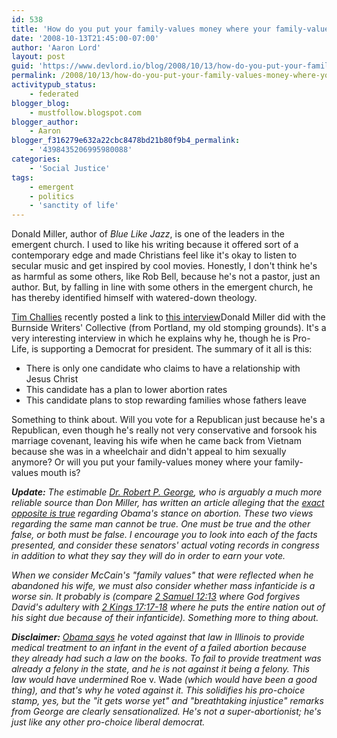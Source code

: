 ```yaml
---
id: 538
title: 'How do you put your family-values money where your family-values mouth is?'
date: '2008-10-13T21:45:00-07:00'
author: 'Aaron Lord'
layout: post
guid: 'https://www.devlord.io/blog/2008/10/13/how-do-you-put-your-family-values-money-where-your-family-values-mouth-is/'
permalink: /2008/10/13/how-do-you-put-your-family-values-money-where-your-family-values-mouth-is/
activitypub_status:
    - federated
blogger_blog:
    - mustfollow.blogspot.com
blogger_author:
    - Aaron
blogger_f316279e632a22cbc8478bd21b80f9b4_permalink:
    - '4398435206995980088'
categories:
    - 'Social Justice'
tags:
    - emergent
    - politics
    - 'sanctity of life'
---
```


Donald Miller, author of <em><a>Blue Like Jazz</a></em>, is one of the leaders in the emergent church. I used to like his writing because it offered sort of a contemporary edge and made Christians feel like it's okay to listen to secular music and get inspired by cool movies. Honestly, I don't think he's as harmful as some others, like Rob Bell, because he's not a pastor, just an author. But, by falling in line with some others in the emergent church, he has thereby identified himself with watered-down theology.

<a href="http://www.challies.com/sideblog/archives/2008/10/a_la_carte_1013_2.php">Tim Challies</a> recently posted a link to <a href="http://burnsidewriterscollective.blogspot.com/2008/09/interview-with-donald-miller.html">this interview</a>Donald Miller did with the Burnside Writers' Collective (from Portland, my old stomping grounds). It's a very interesting interview in which he explains why he, though he is Pro-Life, is supporting a Democrat for president. The summary of it all is this:
<ul>
	<li>There is only one candidate who claims to have a relationship with Jesus Christ</li>
	<li>This candidate has a plan to lower abortion rates</li>
	<li>This candidate plans to stop rewarding families whose fathers leave</li>
</ul>
Something to think about. Will you vote for a Republican just because he's a Republican, even though he's really not very conservative and forsook his marriage covenant, leaving his wife when he came back from Vietnam because she was in a wheelchair and didn't appeal to him sexually anymore? Or will you put your family-values money where your family-values mouth is?

<em><strong>Update:</strong> The estimable <a href="http://en.wikipedia.org/wiki/Robert_P._George">Dr. Robert P. George</a>, who is arguably a much more reliable source than Don Miller, has written an article alleging that the <a href="http://thepublicdiscourse.com/viewarticle.php?selectedarticle=2008.10.14_George_Robert_Obama's%20Abortion%20Extremism_.xml">exact opposite is true</a> regarding Obama's stance on abortion. These two views regarding the same man cannot be true. One must be true and the other false, or both must be false. I encourage you to look into each of the facts presented, and consider these senators' actual voting records in congress in addition to what they say they will do in order to earn your vote.</em>

<em>When we consider McCain's "family values" that were reflected when he abandoned his wife, we must also consider whether mass infanticide is a worse sin. It probably is (compare <a href="http://www.gnpcb.org/esv/search/?q=2+Samuel+12:7-15">2 Samuel 12:13</a> where God forgives David's adultery with <a href="http://www.gnpcb.org/esv/search/?q=2+Kings+17:14-18">2 Kings 17:17-18</a> where he puts the entire nation out of his sight due because of their infanticide). Something more to thing about.</em>

<em><strong>Disclaimer:</strong> <a href="http://www.latimes.com/news/politics/la-na-factcheck16-2008oct16,0,5905242.story">Obama says</a> he voted against that law in Illinois to provide medical treatment to an infant in the event of a failed abortion because they already had such a law on the books. To fail to provide treatment was already a felony in the state, and he is not against it being a felony. This law would have undermined </em>Roe v. Wade<em> (which would have been a good thing), and that's why he voted against it. This solidifies his pro-choice stamp, yes, but the "it gets worse yet" and "breathtaking injustice" remarks from George are clearly sensationalized. He's not a super-abortionist; he's just like any other pro-choice liberal democrat.</em>
<div class="blogger-post-footer"><img src="" alt="" width="1" height="1" /></div>